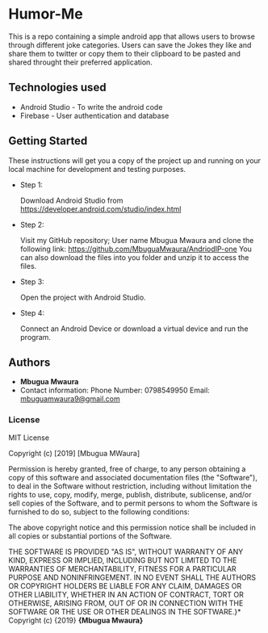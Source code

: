 # Humor-Me
This is a repo containing a simple android app that allows users to browse through different joke categories. Users can save the Jokes they 
like and share them to twitter or copy them to their clipboard to be pasted and shared throught their preferred application.

## Technologies used

* Android Studio - To write the android code
* Firebase - User authentication and database


## Getting Started

These instructions will get you a copy of the project up and running on your local machine for development and testing purposes. 

* Step 1:

  Download Android Studio from https://developer.android.com/studio/index.html

* Step 2:

  Visit my GitHub repository; User name Mbugua Mwaura and clone the following link: https://github.com/MbuguaMwaura/AndriodIP-one
  You can also download the files into you folder and unzip it to access the files.

* Step 3:

  Open the project with Android Studio.

* Step 4:

  Connect an Android Device or download a virtual device and run the program.


## Authors

* **Mbugua Mwaura** 
* Contact information: Phone Number: 0798549950 Email: mbuguamwaura9@gmail.com


### License
MIT License

Copyright (c) [2019] [Mbugua MWaura]

Permission is hereby granted, free of charge, to any person obtaining a copy
of this software and associated documentation files (the "Software"), to deal
in the Software without restriction, including without limitation the rights
to use, copy, modify, merge, publish, distribute, sublicense, and/or sell
copies of the Software, and to permit persons to whom the Software is
furnished to do so, subject to the following conditions:

The above copyright notice and this permission notice shall be included in all
copies or substantial portions of the Software.

THE SOFTWARE IS PROVIDED "AS IS", WITHOUT WARRANTY OF ANY KIND, EXPRESS OR
IMPLIED, INCLUDING BUT NOT LIMITED TO THE WARRANTIES OF MERCHANTABILITY,
FITNESS FOR A PARTICULAR PURPOSE AND NONINFRINGEMENT. IN NO EVENT SHALL THE
AUTHORS OR COPYRIGHT HOLDERS BE LIABLE FOR ANY CLAIM, DAMAGES OR OTHER
LIABILITY, WHETHER IN AN ACTION OF CONTRACT, TORT OR OTHERWISE, ARISING FROM,
OUT OF OR IN CONNECTION WITH THE SOFTWARE OR THE USE OR OTHER DEALINGS IN THE
SOFTWARE.}*
Copyright (c) {2019} **{Mbugua  Mwaura}**

